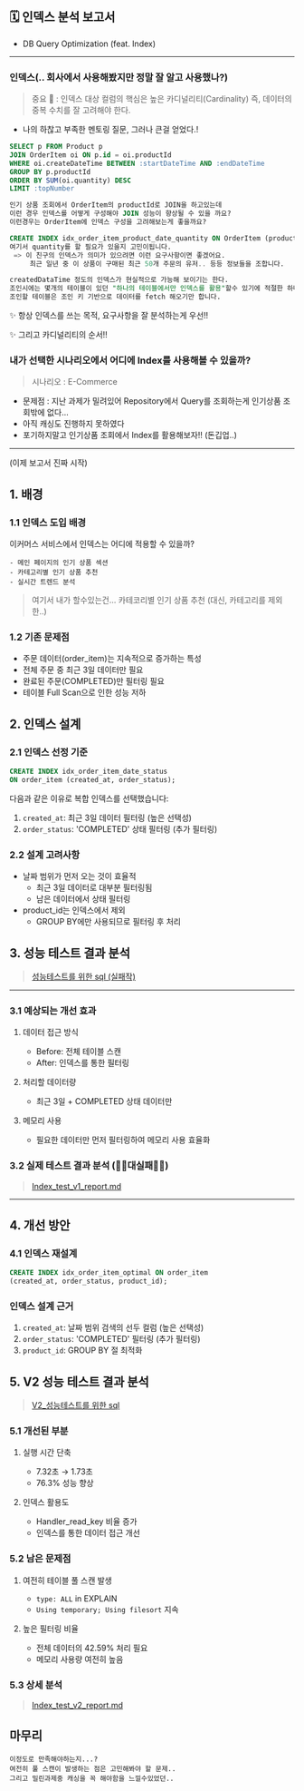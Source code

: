 ## 🗓️ 인덱스 분석 보고서 
- DB Query Optimization (feat. Index) 

---
### 인덱스(.. 회사에서 사용해봤지만 정말 잘 알고 사용했나?)
> 중요 🚨 : 인덱스 대상 컬럼의 핵심은 높은 카디널리티(Cardinality) 즉, 데이터의 중복 수치를 잘 고려해야 한다.
- 나의 하찮고 부족한 멘토링 질문, 그러나 큰걸 얻었다.!
```sql
SELECT p FROM Product p
JOIN OrderItem oi ON p.id = oi.productId
WHERE oi.createDateTime BETWEEN :startDateTime AND :endDateTime
GROUP BY p.productId
ORDER BY SUM(oi.quantity) DESC
LIMIT :topNumber

인기 상품 조회에서 OrderItem의 productId로 JOIN을 하고있는데
이런 경우 인덱스를 어떻게 구성해야 JOIN 성능이 향상될 수 있을 까요?
이런경우는 OrderItem에 인덱스 구성을 고려해보는게 좋을까요?

CREATE INDEX idx_order_item_product_date_quantity ON OrderItem (productId, createDateTime, quantity);
여기서 quantity를 할 필요가 있을지 고민이됩니다.
 => 이 친구의 인덱스가 의미가 있으려면 이런 요구사항이면 좋겠어요.
	 최근 일년 중 이 상품이 구매된 최근 50개 주문의 유저.. 등등 정보들을 조합니다.

createdDataTime 정도의 인덱스가 현실적으로 가능해 보이기는 한다.
조인시에는 몇개의 테이블이 있던 "하나의 테이블에서만 인덱스를 활용"할수 있기에 적절한 하나의 인덱스를 잘 만들어 놓고
조인할 테이블은 조인 키 기반으로 데이터를 fetch 해오기만 합니다.
```
✨ 항상 인덱스를 쓰는 목적, 요구사항을 잘 분석하는게 우선!!

✨ 그리고 카디널리티의 순서!!

### 내가 선택한 시나리오에서 어디에 Index를 사용해볼 수 있을까?
> 시나리오 : E-Commerce
- 문제점 : 지난 과제가 밀려있어 Repository에서 Query를 조회하는게 인기상품 조회밖에 없다...
- 아직 캐싱도 진행하지 못하였다
- 포기하지말고 인기상품 조회에서 Index를 활용해보자!! (돈깁업..)
---
(이제 보고서 진짜 시작)
## 1. 배경

### 1.1 인덱스 도입 배경
이커머스 서비스에서 인덱스는 어디에 적용할 수 있을까?
```
- 메인 페이지의 인기 상품 섹션
- 카테고리별 인기 상품 추천
- 실시간 트렌드 분석
```
>여기서 내가 할수있는건... 카테코리별 인기 상품 추천 (대신, 카테고리를 제외한..)

### 1.2 기존 문제점
- 주문 데이터(order_item)는 지속적으로 증가하는 특성
- 전체 주문 중 최근 3일 데이터만 필요
- 완료된 주문(COMPLETED)만 필터링 필요
- 테이블 Full Scan으로 인한 성능 저하

## 2. 인덱스 설계

### 2.1 인덱스 선정 기준
```sql
CREATE INDEX idx_order_item_date_status
ON order_item (created_at, order_status);
```

다음과 같은 이유로 복합 인덱스를 선택했습니다:
1. `created_at`: 최근 3일 데이터 필터링 (높은 선택성)
2. `order_status`: 'COMPLETED' 상태 필터링 (추가 필터링)

### 2.2 설계 고려사항
- 날짜 범위가 먼저 오는 것이 효율적
    - 최근 3일 데이터로 대부분 필터링됨
    - 남은 데이터에서 상태 필터링
- product_id는 인덱스에서 제외
    - GROUP BY에만 사용되므로 필터링 후 처리

## 3. 성능 테스트 결과 분석
> [성능테스트를 위한 sql (실패작)](../../src/test/resources/performance/popular-products-performance-test.sql)

---
### 3.1 예상되는 개선 효과
1. 데이터 접근 방식
    - Before: 전체 테이블 스캔
    - After: 인덱스를 통한 필터링

2. 처리할 데이터량
    -  최근 3일 + COMPLETED 상태 데이터만

3. 메모리 사용
    - 필요한 데이터만 먼저 필터링하여 메모리 사용 효율화

### 3.2 실제 테스트 결과 분석 (🚨🚨대실패🚨🚨)
> [Index_test_v1_report.md](Index_test_v1_report)

---
## 4. 개선 방안

### 4.1 인덱스 재설계
```sql
CREATE INDEX idx_order_item_optimal ON order_item
(created_at, order_status, product_id);
```

### 인덱스 설계 근거
1. `created_at`: 날짜 범위 검색의 선두 컬럼 (높은 선택성)
2. `order_status`: 'COMPLETED' 필터링 (추가 필터링)
3. `product_id`: GROUP BY 절 최적화

## 5. V2 성능 테스트 결과 분석
> [V2_성능테스트를 위한 sql](../../src/test/resources/performance/popular-products-performance-test-v2.sql)

### 5.1 개선된 부분
1. 실행 시간 단축
    - 7.32초 → 1.73초
    - 76.3% 성능 향상

2. 인덱스 활용도
    - Handler_read_key 비율 증가
    - 인덱스를 통한 데이터 접근 개선

### 5.2 남은 문제점
1. 여전히 테이블 풀 스캔 발생
    - `type: ALL` in EXPLAIN
    - `Using temporary; Using filesort` 지속

2. 높은 필터링 비율
    - 전체 데이터의 42.59% 처리 필요
    - 메모리 사용량 여전히 높음 

### 5.3 상세 분석
> [Index_test_v2_report.md](Index_test_v2_report)



## 마무리
```
이정도로 만족해야하는지...?
여전히 풀 스캔이 발생하는 점은 고민해봐야 할 문제..
그리고 밀린과제중 캐싱을 꼭 해야함을 느낄수있었던..
``` 
